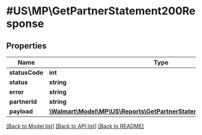 # #US\MP\GetPartnerStatement200Response

## Properties

Name | Type | Description | Notes
------------ | ------------- | ------------- | -------------
**statusCode** | **int** |  | [optional]
**status** | **string** |  | [optional]
**error** | **string** |  | [optional]
**partnerId** | **string** |  | [optional]
**payload** | [**\Walmart\Model\MP\US\Reports\GetPartnerStatement200ResponsePayload**](GetPartnerStatement200ResponsePayload.md) |  | [optional]


[[Back to Model list]](../) [[Back to API list]](../../Api/US/MP) [[Back to README]](../../README.md)
